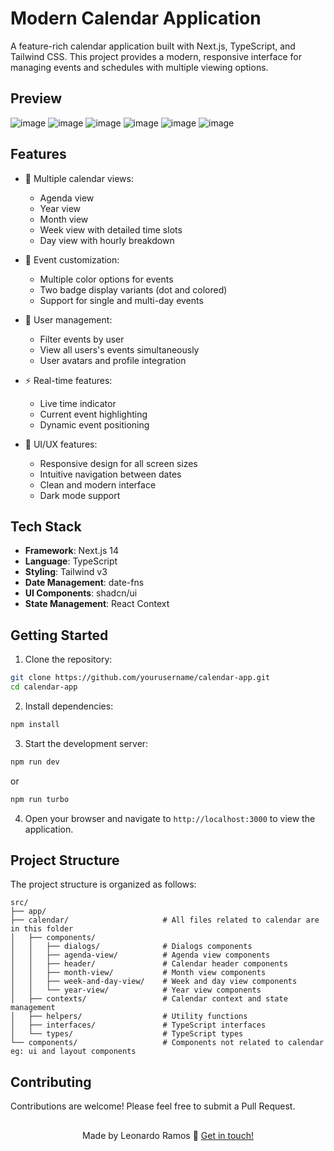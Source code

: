 # Modern Calendar Application

A feature-rich calendar application built with Next.js, TypeScript, and Tailwind CSS. This project provides a modern, responsive interface for managing events and schedules with multiple viewing options.

## Preview

![image](public/preview_1.png)
![image](public/preview_2.png)
![image](public/preview_3.png)
![image](public/preview_4.png)
![image](public/preview_5.png)
![image](public/preview_6.png)

## Features

- 📅 Multiple calendar views:

  - Agenda view
  - Year view
  - Month view
  - Week view with detailed time slots
  - Day view with hourly breakdown

- 🎨 Event customization:

  - Multiple color options for events
  - Two badge display variants (dot and colored)
  - Support for single and multi-day events

- 👥 User management:

  - Filter events by user
  - View all users's events simultaneously
  - User avatars and profile integration

- ⚡ Real-time features:

  - Live time indicator
  - Current event highlighting
  - Dynamic event positioning

- 🎯 UI/UX features:
  - Responsive design for all screen sizes
  - Intuitive navigation between dates
  - Clean and modern interface
  - Dark mode support

## Tech Stack

- **Framework**: Next.js 14
- **Language**: TypeScript
- **Styling**: Tailwind v3
- **Date Management**: date-fns
- **UI Components**: shadcn/ui
- **State Management**: React Context

## Getting Started

1. Clone the repository:

```bash
git clone https://github.com/yourusername/calendar-app.git
cd calendar-app
```

2. Install dependencies:

```bash
npm install
```

3. Start the development server:

```bash
npm run dev
```

or

```bash
npm run turbo
```

4. Open your browser and navigate to `http://localhost:3000` to view the application.

## Project Structure

The project structure is organized as follows:

```
src/
├── app/
├── calendar/                     # All files related to calendar are in this folder
│   ├── components/
│   │   ├── dialogs/              # Dialogs components
│   │   ├── agenda-view/          # Agenda view components
│   │   ├── header/               # Calendar header components
│   │   ├── month-view/           # Month view components
│   │   ├── week-and-day-view/    # Week and day view components
│   │   └── year-view/            # Year view components
│   ├── contexts/                 # Calendar context and state management
│   ├── helpers/                  # Utility functions
│   ├── interfaces/               # TypeScript interfaces
│   └── types/                    # TypeScript types
└── components/                   # Components not related to calendar eg: ui and layout components
```

## Contributing

Contributions are welcome! Please feel free to submit a Pull Request.

##

<p align="center">
  Made by Leonardo Ramos 👋 <a href="https://www.linkedin.com/in/lramos33/">Get in touch!</a>
<p>
